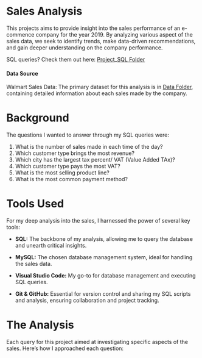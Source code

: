 # Sales Analysis

This projects aims to provide insight into the sales performance of an e-commence company for the year 2019. By analyzing various aspect of the sales data, we seek to identify trends, make data-driven recommendations, and gain deeper understanding on the company performance.

SQL queries? Check them out here: [Project_SQL Folder](Project_SQL)

#### Data Source 
Walmart Sales Data: The primary dataset for this analysis is in [Data Folder](Data), containing detailed information about each sales made by the company.

# Background

The questions I wanted to answer through my SQL queries were:

  1. What is the number of sales made in each time of the day?
  2. Which customer type brings the most revenue?
  3. Which city has the largest tax percent/ VAT (Value Added TAx)?
  4. Which customer type pays the most VAT?
  5. What is the most selling product line?
  6. What is the most common payment method?

# Tools Used

For my deep analysis into the sales, I harnessed the power of several key tools:

  - **SQL:** The backbone of my analysis, allowing me to query the database and unearth critical insights.

  - **MySQL:** The chosen database management system, ideal for handling the sales data.

  - **Visual Studio Code:** My go-to for database management and executing SQL queries.

  - **Git & GitHub:** Essential for version control and sharing my SQL scripts and analysis, ensuring collaboration and project tracking.

# The Analysis

Each query for this project aimed at investigating specific aspects of the sales. Here’s how I approached each question:
